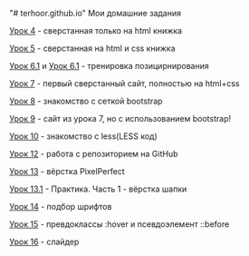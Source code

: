 "# terhoor.github.io" 
Мои домашние задания

[Урок 4](https://terhoor.github.io/lesson_4/ "Урок 4" ) - сверстанная только на html книжка

[Урок 5](https://terhoor.github.io/lesson_5 "Урок 5" ) - сверстанная на html и css книжка

[Урок 6.1](https://terhoor.github.io/lesson_6.1 "Урок 6.1" ) и [Урок 6.1](https://terhoor.github.io/lesson_6.2 "Урок 6.2" ) - тренировка позицирнирования

[Урок 7](https://terhoor.github.io/lesson_7 "Урок 7" ) - первый сверстанный сайт, полностью на html+css

[Урок 8](https://terhoor.github.io/lesson_8 "Урок 8" ) - знакомство с сеткой bootstrap

[Урок 9](https://terhoor.github.io/lesson_9 "Урок 9" ) - сайт из урока 7, но с использованием bootstrap!

[Урок 10](https://github.com/terhoor/terhoor.github.io/blob/master/lesson_10/main.less/ "Урок 10" ) - знакомство с less(LESS код)

[Урок 12](https://github.com/terhoor/terhoor.github.io "Урок 12" ) - работа с репозиторием на GitHub

[Урок 13](https://terhoor.github.io/lesson_13 "Урок 13" ) - вёрстка PixelPerfect

[Урок 13.1](https://terhoor.github.io/lesson_13.1 "Урок 13.1" ) - Практика. Часть 1 - вёрстка шапки

[Урок 14](https://terhoor.github.io/lesson_14/ "Урок 14" ) - подбор шрифтов

[Урок 15](https://terhoor.github.io/lesson_15 "Урок 15" ) - превдоклассы :hover и псевдоэлемент ::before

[Урок 16](https://terhoor.github.io/lesson_16 "Урок 16" ) - слайдер
